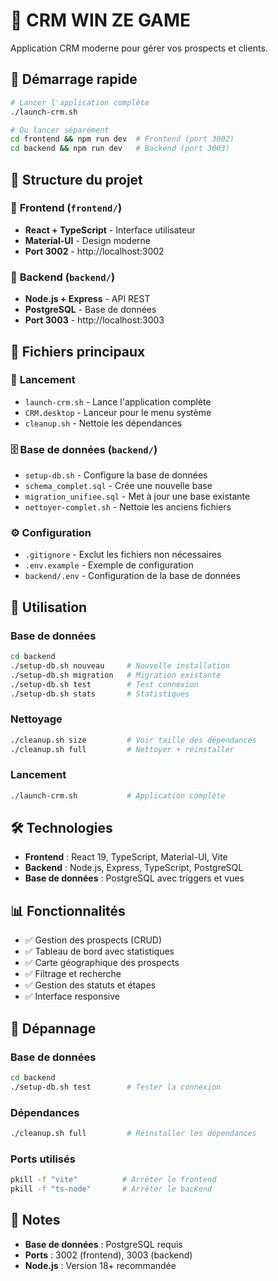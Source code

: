 # 🏢 CRM WIN ZE GAME

Application CRM moderne pour gérer vos prospects et clients.

## 🚀 Démarrage rapide

```bash
# Lancer l'application complète
./launch-crm.sh

# Ou lancer séparément
cd frontend && npm run dev  # Frontend (port 3002)
cd backend && npm run dev   # Backend (port 3003)
```

## 📁 Structure du projet

### 🎨 **Frontend** (`frontend/`)
- **React + TypeScript** - Interface utilisateur
- **Material-UI** - Design moderne
- **Port 3002** - http://localhost:3002

### 🔧 **Backend** (`backend/`)
- **Node.js + Express** - API REST
- **PostgreSQL** - Base de données
- **Port 3003** - http://localhost:3003

## 📄 Fichiers principaux

### 🚀 **Lancement**
- `launch-crm.sh` - Lance l'application complète
- `CRM.desktop` - Lanceur pour le menu système
- `cleanup.sh` - Nettoie les dépendances

### 🗄️ **Base de données** (`backend/`)
- `setup-db.sh` - Configure la base de données
- `schema_complet.sql` - Crée une nouvelle base
- `migration_unifiee.sql` - Met à jour une base existante
- `nettoyer-complet.sh` - Nettoie les anciens fichiers

### ⚙️ **Configuration**
- `.gitignore` - Exclut les fichiers non nécessaires
- `.env.example` - Exemple de configuration
- `backend/.env` - Configuration de la base de données

## 🎯 Utilisation

### **Base de données**
```bash
cd backend
./setup-db.sh nouveau     # Nouvelle installation
./setup-db.sh migration   # Migration existante
./setup-db.sh test        # Test connexion
./setup-db.sh stats       # Statistiques
```

### **Nettoyage**
```bash
./cleanup.sh size         # Voir taille des dépendances
./cleanup.sh full         # Nettoyer + réinstaller
```

### **Lancement**
```bash
./launch-crm.sh           # Application complète
```

## 🛠️ Technologies

- **Frontend** : React 19, TypeScript, Material-UI, Vite
- **Backend** : Node.js, Express, TypeScript, PostgreSQL
- **Base de données** : PostgreSQL avec triggers et vues

## 📊 Fonctionnalités

- ✅ Gestion des prospects (CRUD)
- ✅ Tableau de bord avec statistiques
- ✅ Carte géographique des prospects
- ✅ Filtrage et recherche
- ✅ Gestion des statuts et étapes
- ✅ Interface responsive

## 🔧 Dépannage

### **Base de données**
```bash
cd backend
./setup-db.sh test        # Tester la connexion
```

### **Dépendances**
```bash
./cleanup.sh full         # Réinstaller les dépendances
```

### **Ports utilisés**
```bash
pkill -f "vite"          # Arrêter le frontend
pkill -f "ts-node"       # Arrêter le backend
```

## 📝 Notes

- **Base de données** : PostgreSQL requis
- **Ports** : 3002 (frontend), 3003 (backend)
- **Node.js** : Version 18+ recommandée 